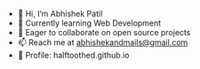 - 👋 Hi, I’m Abhishek Patil 
- 🌱 Currently learning Web Development 
- 💞️ Eager to collaborate on open source projects  
- 📫 Reach me at abhishekandmails@gmail.com
- 👀 Profile: halftoothed.github.io

